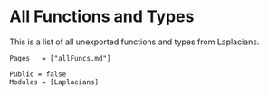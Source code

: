 # All Functions and Types

This is a list of all unexported functions and types from Laplacians.

```@index
Pages   = ["allFuncs.md"]
```

```@autodocs
Public = false
Modules = [Laplacians]
```
